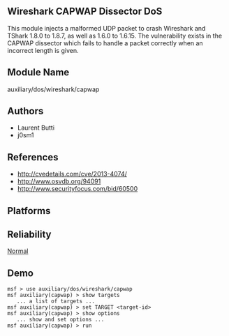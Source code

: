 ## Wireshark CAPWAP Dissector DoS

This module injects a malformed UDP packet to crash 
Wireshark and TShark 1.8.0 to 1.8.7, as well as 1.6.0 to 
1.6.15. The vulnerability exists in the CAPWAP dissector 
which fails to handle a packet correctly when an incorrect 
length is given.


## Module Name
auxiliary/dos/wireshark/capwap

## Authors
* Laurent Butti
* j0sm1


## References
* http://cvedetails.com/cve/2013-4074/
* http://www.osvdb.org/94091
* http://www.securityfocus.com/bid/60500




## Platforms


## Reliability
[Normal](https://github.com/rapid7/metasploit-framework/wiki/Exploit-Ranking)

## Demo

```
msf > use auxiliary/dos/wireshark/capwap
msf auxiliary(capwap) > show targets
   ... a list of targets ...
msf auxiliary(capwap) > set TARGET <target-id>
msf auxiliary(capwap) > show options
   ... show and set options ...
msf auxiliary(capwap) > run
```
    
    